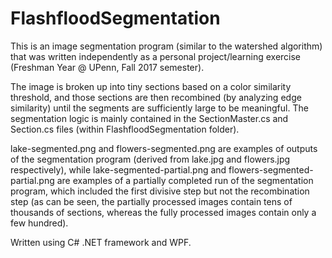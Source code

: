 # FlashfloodSegmentation
This is an image segmentation program (similar to the watershed algorithm) that was written independently as a personal project/learning exercise
(Freshman Year @ UPenn, Fall 2017 semester).

The image is broken up into tiny sections based on a color similarity threshold, and those sections are then recombined (by analyzing edge similarity)
until the segments are sufficiently large to be meaningful. The segmentation logic is mainly contained in the SectionMaster.cs and Section.cs files (within FlashfloodSegmentation folder).

lake-segmented.png and flowers-segmented.png are examples of outputs of the segmentation program (derived from lake.jpg and flowers.jpg respectively), while lake-segmented-partial.png and flowers-segmented-partial.png are examples of a partially completed run of the segmentation program, which included the first divisive step but not the recombination step (as can be seen, the partially processed images contain tens of thousands of sections, whereas the fully processed images contain only a few hundred). 

Written using C# .NET framework and WPF.
